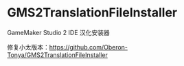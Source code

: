 # GMS2TranslationFileInstaller
 GameMaker Studio 2 IDE 汉化安装器

修复小太版本：https://github.com/Oberon-Tonya/GMS2TranslationFileInstaller
